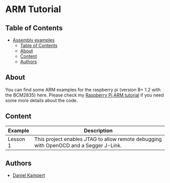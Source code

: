 # ARM Tutorial

## Table of Contents

- [Assembly examples](#assembly-examples)
  - [Table of Contents](#table-of-contents)
  - [About](#about)
  - [Content](#content)
  - [Authors](#authors)

## About

You can find some ARM examples for the raspberry pi (version B+ 1.2 with the BCM2835) here. Please check my [Raspberry Pi ARM tutorial](hhttps://www.kampis-elektroecke.de/raspberry-pi/armv6/) if you need some more details about the code.

## Content

| **Example** | **Description** |
|-------------------|----------------------------|
| Lesson 1 | This project enables JTAG to allow remote debugging with OpenOCD and a Segger J-Link. |

## Authors

- [Daniel Kampert](DanielKampert@kampis-elektroecke.de)
